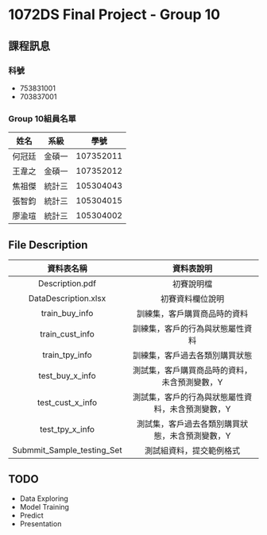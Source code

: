 # 1072DS Final Project - Group 10

## 課程訊息
### 科號
+ 753831001
+ 703837001

### **Group 10**組員名單



| 姓名 | 系級 | 學號 |
|:-----:|:------:|:-----:|
|何冠廷|金碩一|107352011|
|王韋之|金碩一|107352012|
|焦祖傑|統計三|105304043|
|張智鈞|統計三|105304015|
|廖渝瑄|統計三|105304002|

## File Description

|資料表名稱|資料表說明|
|:------:|:-------:|
|Description.pdf|初賽說明檔|
|DataDescription.xlsx|初賽資料欄位說明|
|train_buy_info|訓練集，客戶購買商品時的資料|
|train_cust_info|訓練集，客戶的行為與狀態屬性資料|
|train_tpy_info|訓練集，客戶過去各類別購買狀態|
|test_buy_x_info|測試集，客戶購買商品時的資料，未含預測變數，Y|
|test_cust_x_info|測試集，客戶的行為與狀態屬性資料，未含預測變數，Y|
|test_tpy_x_info|測試集，客戶過去各類別購買狀態，未含預測變數，Y|
|Submmit_Sample_testing_Set|測試組資料，提交範例格式|


## TODO

+ Data Exploring
+ Model Training
+ Predict
+ Presentation
